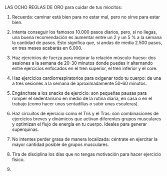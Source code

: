 LAS OCHO REGLAS DE ORO para cuidar de tus miocitos:

1. Recuerda: caminar está bien para no estar mal, pero no sirve para estar bien. 
2. Intenta conseguir los famosos 10.000 pasos diarios, pero, si no llegas, una buena recomendación es aumentar entre un 2 y un 5 % a la semana la cantidad de pasos. Esto significa que, si andas de media 2.500 pasos, en tres meses acabarás en 6.000. 
3. Haz ejercicios de fuerza para mejorar la relación músculo-hueso: dos sesiones a la semana de 20-30 minutos donde puedes ir alternando entre ejercicios enfocados en el tren superior, el tren inferior y el core.

4. Haz ejercicios cardiorrespiratorios para oxigenar todo tu cuerpo: de una a tres sesiones a la semana de aproximadamente 50-60 minutos. 
5. Engánchate a los snacks de ejercicio: son pequeñas pausas para romper el sedentarismo en medio de la rutina diaria, en casa o en el trabajo (como hacer unas sentadillas o subir unas escaleras). 
6. Haz circuitos de ejercicio como el Tris y el Tras: son combinaciones de ejercicios breves y dinámicos que activan diferentes grupos musculares y optimizan el flujo de energía en tu cuerpo. Ideales para generar superquinas. 
7. No intentes perder grasa de manera localizada: céntrate en ejercitar la mayor cantidad posible de grupos musculares. 
8. Tira de disciplina los días que no tengas motivación para hacer ejercicio físico.
9. 